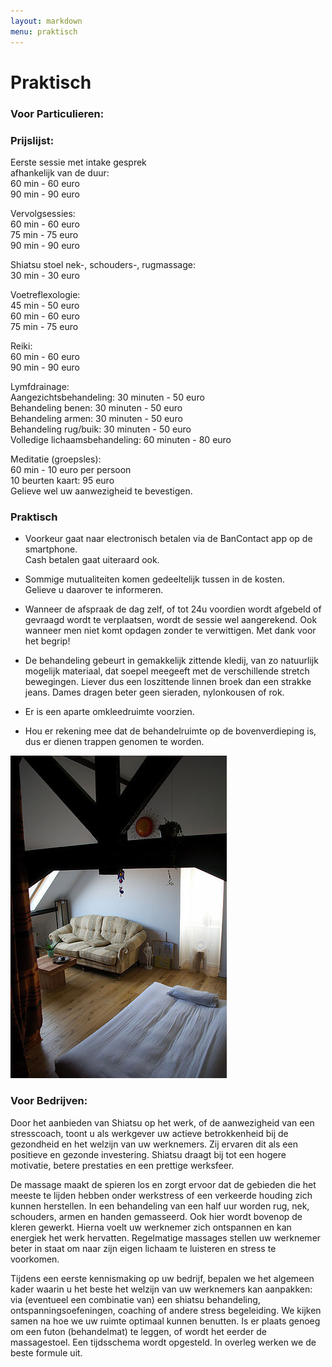 ```yaml
---
layout: markdown
menu: praktisch
---
```

# Praktisch

### Voor Particulieren:
### Prijslijst:
 
Eerste sessie met intake gesprek    
afhankelijk van de duur:   
60 min - 60 euro   
90 min - 90 euro

Vervolgsessies:   
60 min - 60 euro  
75 min - 75 euro   
90 min - 90 euro 

Shiatsu stoel nek-, schouders-, rugmassage:   
30 min - 30 euro

Voetreflexologie:   
45 min - 50 euro  
60 min - 60 euro  
75 min - 75 euro

Reiki:   
60 min - 60 euro  
90 min - 90 euro

Lymfdrainage:   
Aangezichtsbehandeling: 30 minuten - 50 euro   
Behandeling benen: 30 minuten - 50 euro   
Behandeling armen: 30 minuten - 50 euro   
Behandeling rug/buik: 30 minuten - 50 euro   
Volledige lichaamsbehandeling: 60 minuten - 80 euro

Meditatie (groepsles):   
60 min - 10 euro per persoon  
10 beurten kaart: 95 euro  
Gelieve wel uw aanwezigheid te bevestigen. 



### Praktisch  


+ Voorkeur gaat naar electronisch betalen via de BanContact app op de smartphone.  
Cash betalen gaat uiteraard ook.

+ Sommige mutualiteiten komen gedeeltelijk tussen in de kosten.   
Gelieve u daarover te informeren.

+ Wanneer de afspraak de dag zelf, of tot 24u voordien wordt afgebeld of gevraagd wordt te verplaatsen, wordt de sessie wel aangerekend. Ook wanneer men niet komt opdagen zonder te verwittigen. Met dank voor het begrip!


+ De behandeling gebeurt in gemakkelijk zittende kledij, van zo natuurlijk mogelijk materiaal, dat soepel meegeeft met de verschillende stretch bewegingen. Liever dus een loszittende linnen broek dan een strakke jeans. Dames dragen beter geen sieraden, nylonkousen of rok.

+ Er is een aparte omkleedruimte voorzien.

+ Hou er rekening mee dat de behandelruimte op de bovenverdieping is, dus er dienen trappen genomen te worden.

![ontvangruimte](images/ontvangruimte.jpg)

### Voor Bedrijven:
 
Door het aanbieden van Shiatsu op het werk, of de aanwezigheid van een stresscoach, toont u als werkgever uw actieve betrokkenheid bij de gezondheid en het welzijn van uw werknemers. Zij ervaren dit als een positieve en gezonde investering. Shiatsu draagt bij tot een hogere motivatie, betere prestaties en een prettige werksfeer.
 
De massage maakt de spieren los en zorgt ervoor dat de gebieden die het meeste te lijden hebben onder werkstress of een verkeerde houding zich kunnen herstellen. In een behandeling van een half uur worden rug, nek, schouders, armen en handen gemasseerd. Ook hier wordt bovenop de kleren gewerkt.
Hierna voelt uw werknemer zich ontspannen en kan energiek het werk hervatten. Regelmatige massages stellen uw werknemer beter in staat om naar zijn eigen lichaam te luisteren en stress te voorkomen.
 
Tijdens een eerste kennismaking op uw bedrijf, bepalen we het algemeen kader waarin u het beste het welzijn van uw werknemers kan aanpakken: via (eventueel een combinatie van) een shiatsu behandeling, ontspanningsoefeningen, coaching of andere stress begeleiding. We kijken samen na hoe we uw ruimte optimaal kunnen benutten. Is er plaats genoeg om een futon (behandelmat) te leggen, of wordt het eerder de massagestoel. Een tijdsschema wordt opgesteld. In overleg werken we de beste formule uit.
